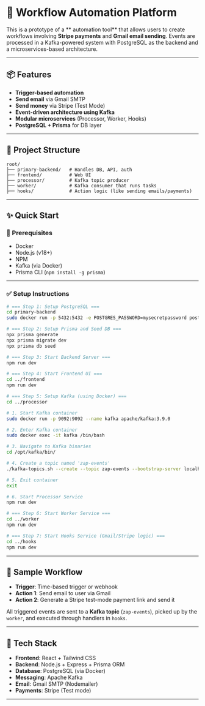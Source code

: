 # 🔧 Workflow Automation Platform

This is a prototype of a ** automation tool** that allows users to create workflows involving **Stripe payments** and **Gmail email sending**. Events are processed in a Kafka-powered system with PostgreSQL as the backend and a microservices-based architecture.

---

## 📦 Features

* **Trigger-based automation**
* **Send email** via Gmail SMTP
* **Send money** via Stripe (Test Mode)
* **Event-driven architecture using Kafka**
* **Modular microservices** (Processor, Worker, Hooks)
* **PostgreSQL + Prisma** for DB layer

---

## 🧱 Project Structure

```
root/
├── primary-backend/   # Handles DB, API, auth
├── frontend/          # Web UI
├── processor/         # Kafka topic producer
├── worker/            # Kafka consumer that runs tasks
├── hooks/             # Action logic (like sending emails/payments)
```

---

## ✨ Quick Start

### 📌 Prerequisites

* Docker
* Node.js (v18+)
* NPM
* Kafka (via Docker)
* Prisma CLI (`npm install -g prisma`)

---

### ✅ Setup Instructions

```bash
# === Step 1: Setup PostgreSQL ===
cd primary-backend
sudo docker run -p 5432:5432 -e POSTGRES_PASSWORD=mysecretpassword postgres

# === Step 2: Setup Prisma and Seed DB ===
npx prisma generate
npx prisma migrate dev
npx prisma db seed

# === Step 3: Start Backend Server ===
npm run dev
```

```bash
# === Step 4: Start Frontend UI ===
cd ../frontend
npm run dev
```

```bash
# === Step 5: Setup Kafka (using Docker) ===
cd ../processor

# 1. Start Kafka container
sudo docker run -p 9092:9092 --name kafka apache/kafka:3.9.0

# 2. Enter Kafka container
sudo docker exec -it kafka /bin/bash

# 3. Navigate to Kafka binaries
cd /opt/kafka/bin/

# 4. Create a topic named 'zap-events'
./kafka-topics.sh --create --topic zap-events --bootstrap-server localhost:9092

# 5. Exit container
exit

# 6. Start Processor Service
npm run dev
```

```bash
# === Step 6: Start Worker Service ===
cd ../worker
npm run dev
```

```bash
# === Step 7: Start Hooks Service (Gmail/Stripe logic) ===
cd ../hooks
npm run dev
```

---

## 📸 Sample Workflow

* **Trigger**: Time-based trigger or webhook
* **Action 1**: Send email to user via Gmail
* **Action 2**: Generate a Stripe test-mode payment link and send it

All triggered events are sent to a **Kafka topic** (`zap-events`), picked up by the `worker`, and executed through handlers in `hooks`.

---

## 📒 Tech Stack

* **Frontend**: React + Tailwind CSS
* **Backend**: Node.js + Express + Prisma ORM
* **Database**: PostgreSQL (via Docker)
* **Messaging**: Apache Kafka
* **Email**: Gmail SMTP (Nodemailer)
* **Payments**: Stripe (Test mode)

---


